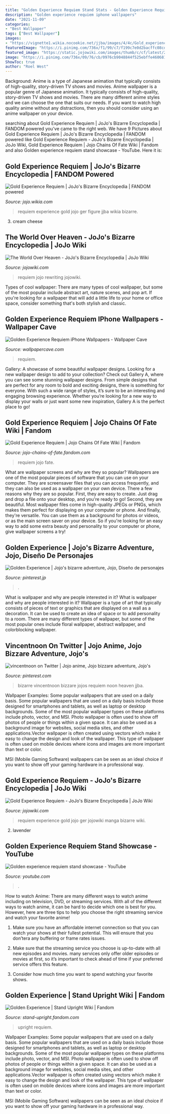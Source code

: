 ```yaml
---
title: "Golden Experience Requiem Stand Stats - Golden Experience Requiem Stand Showcase"
description: "Golden experience requiem iphone wallpapers"
date: "2021-11-09"
categories:
- "Best Wallpaper"
tags: ["Best Wallpaper"]
images:
- "https://vignette1.wikia.nocookie.net/jjba/images/4/4c/Gold_experience_requiem.jpg/revision/latest/top-crop/width/480/height/480?cb=20121026121608"
featuredImage: "https://i.pinimg.com/736x/f1/99/c7/f199c7e0d2bacffc08cd8a9281b14a8e.jpg"
featured_image: "https://static.jojowiki.com/images/thumb/c/cf/latest/20200529022633/The_World_Over_Heaven_rewriting_Gold_Experience_Requiem&#039;s_ability.png/892px-The_World_Over_Heaven_rewriting_Gold_Experience_Requiem&#039;s_ability.png"
image: "https://i.pinimg.com/736x/09/76/cb/0976cb9048844f525ebffe46068144e6.jpg"
ShowToc: true
author: "Roel West"
---
```



Background: Anime is a type of Japanese animation that typically consists of high-quality, story-driven TV shows and movies.
Anime wallpaper is a popular genre of Japanese animation. It typically consists of high-quality, story-driven TV shows and movies. There are many different anime styles and we can choose the one that suits our needs. If you want to watch high quality anime without any distractions, then you should consider using an anime wallpaper on your device.

	

		
searching about Gold Experience Requiem | JoJo&#039;s Bizarre Encyclopedia | FANDOM powered you've came to the right web. We have 9 Pictures about Gold Experience Requiem | JoJo&#039;s Bizarre Encyclopedia | FANDOM powered like Gold Experience Requiem - JoJo&#039;s Bizarre Encyclopedia | JoJo Wiki, Gold Experience Requiem | Jojo Chains Of Fate Wiki | Fandom and also Golden experience requiem stand showcase - YouTube. Here it is:
		
    
## Gold Experience Requiem | JoJo&#039;s Bizarre Encyclopedia | FANDOM Powered

<img loading=lazy src="https://vignette1.wikia.nocookie.net/jjba/images/4/4c/Gold_experience_requiem.jpg/revision/latest/top-crop/width/480/height/480?cb=20121026121608" onerror="this.onerror=null;this.src='https://tse3.mm.bing.net/th?id=OIP.yKuXy_UAF8f4pOhzqyudJgHaHa&amp;pid=15.1';" alt="Gold Experience Requiem | JoJo&#039;s Bizarre Encyclopedia | FANDOM powered">

_Source: jojo.wikia.com_

>requiem experience gold jojo ger figure jjba wikia bizarre. 

	

3. cream cheese 

    
## The World Over Heaven - JoJo&#039;s Bizarre Encyclopedia | JoJo Wiki

<img loading=lazy src="https://static.jojowiki.com/images/thumb/c/cf/latest/20200529022633/The_World_Over_Heaven_rewriting_Gold_Experience_Requiem&#039;s_ability.png/892px-The_World_Over_Heaven_rewriting_Gold_Experience_Requiem&#039;s_ability.png" onerror="this.onerror=null;this.src='https://tse4.mm.bing.net/th?id=OIP.PYvk4HgVpGlmXHw9A_I8ZwHaDv&amp;pid=15.1';" alt="The World Over Heaven - JoJo&#039;s Bizarre Encyclopedia | JoJo Wiki">

_Source: jojowiki.com_

>requiem jojo rewriting jojowiki. 

	

Types of cool wallpaper:
There are many types of cool wallpaper, but some of the most popular include abstract art, nature scenes, and pop art. If you're looking for a wallpaper that will add a little life to your home or office space, consider something that's both stylish and classic.

    
## Golden Experience Requiem IPhone Wallpapers - Wallpaper Cave

<img loading=lazy src="https://wallpapercave.com/wp/wp6834704.jpg" onerror="this.onerror=null;this.src='https://tse2.mm.bing.net/th?id=OIP.DPsr11E6H-Fyg_JLfIyt9QHaRm&amp;pid=15.1';" alt="Golden Experience Requiem iPhone Wallpapers - Wallpaper Cave">

_Source: wallpapercave.com_

>requiem. 

	

Gallery: A showcase of some beautiful wallpaper designs.
Looking for a new wallpaper design to add to your collection? Check out Gallery A, where you can see some stunning wallpaper designs. From simple designs that are perfect for any room to bold and exciting designs, there is something for everyone. With such a wide range of styles, it’s sure to be an interesting and engaging browsing experience. Whether you’re looking for a new way to display your walls or just want some new inspiration, Gallery A is the perfect place to go!





	
	
    
## Gold Experience Requiem | Jojo Chains Of Fate Wiki | Fandom

<img loading=lazy src="https://vignette.wikia.nocookie.net/jojo-chains-of-fate/images/6/6b/GER.png/revision/latest?cb=20200330032957" onerror="this.onerror=null;this.src='https://tse2.mm.bing.net/th?id=OIP.82655nWdnGArh77CYbWaWwHaKf&amp;pid=15.1';" alt="Gold Experience Requiem | Jojo Chains Of Fate Wiki | Fandom">

_Source: jojo-chains-of-fate.fandom.com_

>requiem jojo fate. 

	

What are wallpaper screens and why are they so popular?
Wallpapers are one of the most popular pieces of software that you can use on your computer. They are screensaver files that you can access frequently, and they can also be used as a wallpaper on your own device. There a few reasons why they are so popular. First, they are easy to create. Just drag and drop a file onto your desktop, and you're ready to go! Second, they are beautiful. Most wallpaper files come in high-quality JPEGs or PNGs, which makes them perfect for displaying on your computer or phone. And finally, they're versatile. You can use them as a background for photos or videos, or as the main screen saver on your device. So if you're looking for an easy way to add some extra beauty and personality to your computer or phone, give wallpaper screens a try!

    
## Golden Experience | Jojo&#039;s Bizarre Adventure, Jojo, Diseño De Personajes

<img loading=lazy src="https://i.pinimg.com/736x/09/76/cb/0976cb9048844f525ebffe46068144e6.jpg" onerror="this.onerror=null;this.src='https://tse2.mm.bing.net/th?id=OIP.eoKf0VAlkULWRRB_FR8dBwHaKL&amp;pid=15.1';" alt="Golden Experience | Jojo&#039;s bizarre adventure, Jojo, Diseño de personajes">

_Source: pinterest.jp_

>. 

	

What is wallpaper and why are people interested in it?
What is wallpaper and why are people interested in it?
Wallpaper is a type of art that typically consists of pieces of text or graphics that are displayed on a wall as a decoration. It can be used to create an idea of space or to add personality to a room. There are many different types of wallpaper, but some of the most popular ones include floral wallpaper, abstract wallpaper, and colorblocking wallpaper.

    
## Vincentnoon On Twitter | Jojo Anime, Jojo Bizzare Adventure, Jojo&#039;s

<img loading=lazy src="https://i.pinimg.com/736x/f1/99/c7/f199c7e0d2bacffc08cd8a9281b14a8e.jpg" onerror="this.onerror=null;this.src='https://tse4.mm.bing.net/th?id=OIP.Hx2v2U37NS5zt300iAI7DwHaEK&amp;pid=15.1';" alt="vincentnoon on Twitter | Jojo anime, Jojo bizzare adventure, Jojo&#039;s">

_Source: pinterest.com_

>bizarre vincentnoon bizzare jojos requiem noon heaven jjba. 

	

Wallpaper Examples: Some popular wallpapers that are used on a daily basis.
Some popular wallpapers that are used on a daily basis include those designed for smartphones and tablets, as well as laptop or desktop backgrounds. Some of the most popular wallpaper types on these platforms include photo, vector, and MSI. 
Photo wallpaper is often used to show off photos of people or things within a given space. It can also be used as a background image for websites, social media sites, and other applications.Vector wallpaper is often created using vectors which make it easy to change the design and look of the wallpaper. This type of wallpaper is often used on mobile devices where icons and images are more important than text or color. 

MSI (Mobile Gaming Software) wallpapers can be seen as an ideal choice if you want to show off your gaming hardware in a professional way.

    
## Gold Experience Requiem - JoJo&#039;s Bizarre Encyclopedia | JoJo Wiki

<img loading=lazy src="https://static.jojowiki.com/images/1/13/latest/20191015213655/GER_Infobox_Manga.png" onerror="this.onerror=null;this.src='https://tse1.mm.bing.net/th?id=OIP._xA6pSyH3hZqEVlKgEEqDwHaNJ&amp;pid=15.1';" alt="Gold Experience Requiem - JoJo&#039;s Bizarre Encyclopedia | JoJo Wiki">

_Source: jojowiki.com_

>requiem experience gold jojo ger jojowiki manga bizarre wiki. 

	

2. lavender 

    
## Golden Experience Requiem Stand Showcase - YouTube

<img loading=lazy src="https://i.ytimg.com/vi/GsnBhjeUraQ/maxresdefault.jpg" onerror="this.onerror=null;this.src='https://tse4.mm.bing.net/th?id=OIP.y25c49Kl5ftWtKtkdGgH-AHaEK&amp;pid=15.1';" alt="Golden experience requiem stand showcase - YouTube">

_Source: youtube.com_

>. 

	

How to watch Anime: There are many different ways to watch anime including on television, DVD, or streaming services.
With all of the different ways to watch anime, it can be hard to decide which one is best for you. However, here are three tips to help you choose the right streaming service and watch your favorite anime!
1. Make sure you have an affordable internet connection so that you can watch your shows at their fullest potential. This will ensure that you don’tera any buffering or frame rates issues.

2. Make sure that the streaming service you choose is up-to-date with all new episodes and movies. many services only offer older episodes or movies at first, so it’s important to check ahead of time if your preferred service offers this feature.

3. Consider how much time you want to spend watching your favorite shows.

    
## Golden Experience | Stand Upright Wiki | Fandom

<img loading=lazy src="https://images.wikia.com/stand_upright_0/images/2/24/GoldenExperience.png" onerror="this.onerror=null;this.src='https://tse1.mm.bing.net/th?id=OIP.t3psELGHePY4Gs-Axy9P8AAAAA&amp;pid=15.1';" alt="Golden Experience | Stand Upright Wiki | Fandom">

_Source: stand-upright.fandom.com_

>upright requiem. 

	

Wallpaper Examples: Some popular wallpapers that are used on a daily basis.
Some popular wallpapers that are used on a daily basis include those designed for smartphones and tablets, as well as laptop or desktop backgrounds. Some of the most popular wallpaper types on these platforms include photo, vector, and MSI. 
Photo wallpaper is often used to show off photos of people or things within a given space. It can also be used as a background image for websites, social media sites, and other applications.Vector wallpaper is often created using vectors which make it easy to change the design and look of the wallpaper. This type of wallpaper is often used on mobile devices where icons and images are more important than text or color. 

MSI (Mobile Gaming Software) wallpapers can be seen as an ideal choice if you want to show off your gaming hardware in a professional way.

